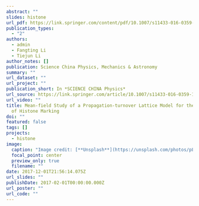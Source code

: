 ```yaml
---
abstract: ""
slides: histone
url_pdf: https://link.springer.com/content/pdf/10.1007/s11433-016-0359-1.pdf
publication_types:
  - "2"
authors:
  - admin
  - Fangting Li
  - Tiejun Li
author_notes: []
publication: Science China Physics, Mechanics & Astronomy
summary: ""
url_dataset: ""
url_project: ""
publication_short: In *SCIENCE CHINA Physics*
url_source: https://link.springer.com/article/10.1007/s11433-016-0359-1
url_video: ""
title: Mean-field Study of a Propagation-turnover Lattice Model for the Dynamics
  of Histone Marking
doi: ""
featured: false
tags: []
projects:
  - histone
image:
  caption: "Image credit: [**Unsplash**](https://unsplash.com/photos/pLCdAaMFLTE)"
  focal_point: center
  preview_only: true
  filename: ""
date: 2017-12-01T21:56:14.075Z
url_slides: ""
publishDate: 2017-02-01T00:00:00.000Z
url_poster: ""
url_code: ""
---
```

